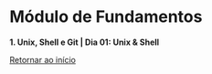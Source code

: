 # Módulo de Fundamentos

**1. Unix, Shell e Git | Dia 01: Unix & Shell**

[Retornar ao início](https://github.com/zstgar)
